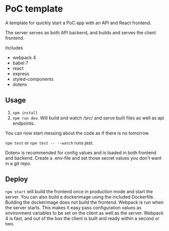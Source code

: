 # PoC template

A template for quickly start a PoC app with an API and React frontend.

The server serves as both API backend, and builds and serves the client frontend.

Includes
  - webpack 4
  - babel 7
  - react
  - express
  - styled-components
  - dotenv

## Usage

1. `npm install`
2. `npm run dev`. Will build and watch /src/ and serve built files as well as api endpoints.

You can now start messing about the code as if there is no tomorrow.

`npm test` or `npm test -- --watch` runs jest.

Dotenv is recommended for config values and is loaded in both frontend and backend. Create a .env-file and set those secret values you don't want in a git repo.

## Deploy

`npm start` will build the frontend once in production mode and start the server. You can also build a dockerimage using the included Dockerfile. Building the dockerimage does not build the frontend. Webpack is run when the server starts. This makes it easy pass configuration values as environment variables to be set on the client as well as the server. Webpack 4 is fast, and out of the box the client is built and ready within a second or two.
